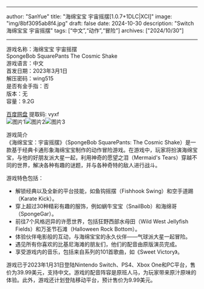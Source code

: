 
---
author: "SanYue"
title: "海绵宝宝 宇宙摇摆[1.0.7+1DLC|XCI]"
image: "img/8bf3095ab8f4.jpg"
draft: false
date: 2024-10-30
description: "Switch 海绵宝宝 宇宙摇摆"
tags: [“中文”,“动作”,“冒险”]
archives: ["2024/10/30"]

---

游戏名称：海绵宝宝 宇宙摇摆   
SpongeBob SquarePants The Cosmic Shake    
游戏语言：中文  
首发日期：2023年3月1日  
解压密码：wing515  
是否有金手指：否  
版本：无   
容量：9.2G

[百度网盘](https://pan.baidu.com/s/1g3OteIz5Bn09JiglLndFUA) 提取码: vyxf  
![图片1](img/90d0886d97d.jpg)![图片2](img/54cec93964b.jpg)![图片3](img/48e27d3d21dd5.jpg)  

游戏简介  
《海绵宝宝：宇宙摇摆》（SpongeBob SquarePants: The Cosmic Shake）是一款基于经典卡通形象海绵宝宝制作的动作冒险游戏。在游戏中，玩家将扮演海绵宝宝，与他的好朋友派大星一起，利用神奇的愿望之泪（Mermaid's Tears）穿越不同的世界，解决各种有趣的谜题，并与各种奇特的敌人进行战斗。

游戏特色包括：
- 解锁经典以及全新的平台技能，如鱼钩摇摆（Fishhook Swing）和空手道踢（Karate Kick）。
- 穿上超过30种精彩有趣的服饰，例如蜗牛宝宝（SnailBob）和海绵哥（SpongeGar）。
- 前往7个风格迥异的许愿世界，包括狂野西部水母田（Wild West Jellyfish Fields）和万圣节石滩（Halloween Rock Bottom）。
- 体验伙伴电影般的互动，与海绵宝宝的永久伙伴——气球派大星一起冒险。
- 遇见所有你喜欢的比基尼海滩的朋友们，他们的配音由原版演员完成。
- 享受游戏内的音乐，包括来自系列的101首歌曲，如《Sweet Victory》。

游戏已于2023年1月31日登陆Nintendo Switch、PS4、Xbox One和PC平台，售价为39.99美元，支持中文。游戏的配音阵容是原班人马，为玩家带来原汁原味的体验。此外，游戏还计划登陆移动平台，预计售价为9.99美元。
